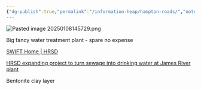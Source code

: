```yaml
---
{"dg-publish":true,"permalink":"/information-heap/hampton-roads/","noteIcon":"","created":"2025-01-08T14:57:28.088-06:00"}
---
```


![Pasted image 20250108145729.png](/img/user/Secondary/Images/Pasted%20image%2020250108145729.png)

Big fancy water treatment plant - spare no expense

[SWIFT Home | HRSD](https://www.hrsd.com/swift)

[HRSD expanding project to turn sewage into drinking water at James River plant](https://www.whro.org/local-news/2022-07-20/converting-sewage-to-drinking-water-hrsd-initiative-expands-to-james-river-plant)

Bentonite clay layer